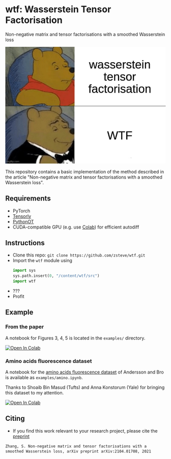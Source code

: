 # wtf: Wasserstein Tensor Factorisation

Non-negative matrix and tensor factorisations with a smoothed Wasserstein loss 

![pooh bear meme](images/wtf.jpg)

This repository contains a basic implementation of the method described in the article "Non-negative matrix and tensor factorisations with a smoothed Wasserstein loss".

## Requirements
 - PyTorch
 - [Tensorly](http://tensorly.org)
 - [PythonOT](https://pythonot.github.io/)
 - CUDA-compatible GPU (e.g. use [Colab](http://colab.research.google.com/)) for efficient autodiff

## Instructions
 - Clone this repo: `git clone https://github.com/zsteve/wtf.git`
 - Import the `wtf` module using
   ```python
   import sys
   sys.path.insert(0, "/content/wtf/src")
   import wtf
   ```
 - ???
 - Profit

## Example

### From the paper

A notebook for Figures 3, 4, 5 is located in the `examples/` directory.

[![Open In Colab](https://colab.research.google.com/assets/colab-badge.svg)](https://colab.research.google.com/github/zsteve/wtf/blob/main/examples/example.ipynb)

### Amino acids fluorescence dataset

A notebook for the [amino acids fluorescence dataset](http://www.models.life.ku.dk/Amino_Acid_fluo) of Andersson and Bro is available as `examples/amino.ipynb`. 

Thanks to Shoaib Bin Masud (Tufts) and Anna Konstorum (Yale) for bringing this dataset to my attention.

[![Open In Colab](https://colab.research.google.com/assets/colab-badge.svg)](https://colab.research.google.com/github/zsteve/wtf/blob/main/examples/amino.ipynb)

## Citing 
 - If you find this work relevant to your research project, please cite the [preprint](https://arxiv.org/abs/2104.01708)

```
Zhang, S. Non-negative matrix and tensor factorisations with a smoothed Wasserstein loss, arXiv preprint arXiv:2104.01708, 2021
```
